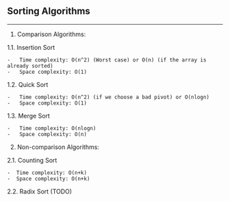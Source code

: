 ## Sorting Algorithms
---

1. Comparison Algorithms:  

1.1. Insertion Sort  

    -   Time complexity: O(n^2) (Worst case) or O(n) (if the array is already sorted)  
    -   Space complexity: O(1)  

1.2. Quick Sort  

    -   Time complexity: O(n^2) (if we choose a bad pivot) or O(nlogn)  
    -   Space complexity: O(1)  

1.3. Merge Sort  

    -   Time complexity: O(nlogn)  
    -   Space complexity: O(n)  


2. Non-comparison Algorithms:  

2.1. Counting Sort  

    -  Time complexity: O(n+k)  
    -  Space complexity: O(n+k)  

2.2. Radix Sort (TODO)  